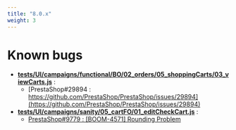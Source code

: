 ```yaml
---
title: "8.0.x"
weight: 3
---
```


# Known bugs
* **[tests/UI/campaigns/functional/BO/02_orders/05_shoppingCarts/03_viewCarts.js](https://github.com/PrestaShop/PrestaShop/tree/8.0.x/tests/UI/campaigns/functional/BO/02_orders/05_shoppingCarts/03_viewCarts.js.ts)** :
  * [PrestaShop#29894 : https://github.com/PrestaShop/PrestaShop/issues/29894](https://github.com/PrestaShop/PrestaShop/issues/29894)
* **[tests/UI/campaigns/sanity/05_cartFO/01_editCheckCart.js](https://github.com/PrestaShop/PrestaShop/tree/8.0.x/tests/UI/campaigns/sanity/05_cartFO/01_editCheckCart.js.ts)** :
  * [PrestaShop#9779 : [BOOM-4571] Rounding Problem](https://github.com/PrestaShop/PrestaShop/issues/9779)
